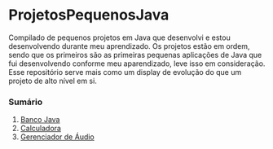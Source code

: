 # ProjetosPequenosJava
Compilado de pequenos projetos em Java que desenvolvi e estou desenvolvendo durante meu aprendizado.
Os projetos estão em ordem, sendo que os primeiros são as primeiras pequenas aplicações de Java que fui desenvolvendo conforme meu aparendizado, leve isso em consideração. Esse repositório serve mais como um display de evolução do que um projeto de alto nível em si. 

### Sumário
<ol>
<li><a href="BancoJava">Banco Java</a></li>
<li><a href="Calculadora">Calculadora</a></li>
  <li><a href="AudioManager">Gerenciador de Áudio</a></li>
</ol>
